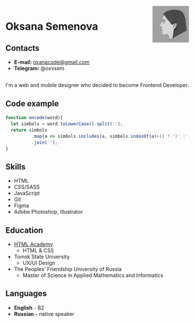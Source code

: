 <img align="right" width="100" height="100" src="assets/photo.png">

# Oksana Semenova

## Contacts
* **E-mail:** oxanacode@gmail.com
* **Telegram:** @oxvsem

##
I'm a web and mobile designer who decided to become Frontend Developer.  

## Code example
```javascript
function encode(word){  
  let simbols = word.toLowerCase().split(''); 
  return simbols
          .map(a => simbols.includes(a, simbols.indexOf(a)+1) ? ')' :'(')
          .join('');
}
```
## Skills
* HTML
* CSS/SASS
* JavaScript
* Git
* Figma
* Adobe Photoshop, Illustrator

## Education
* [HTML Academy](https://htmlacademy.ru/study)
    * HTML & CSS
* Tomsk State University
    * UX/UI Design
* The Peoples' Friendship University of Russia
    * Master of Science in Applied Mathematics and Informatics

## Languages
* **English** - B2
* **Russian** - native speaker
